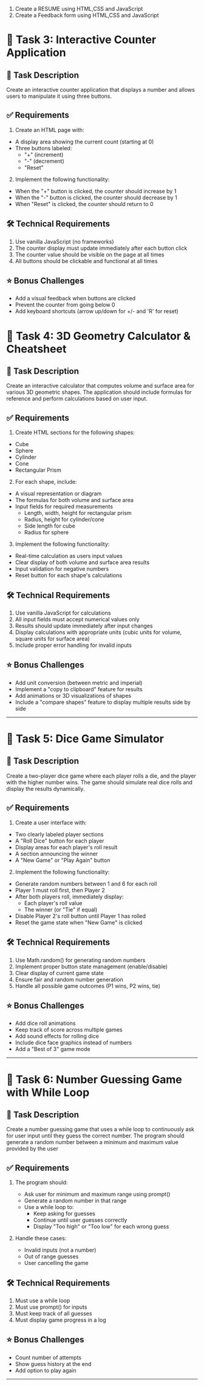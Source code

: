 1. Create a RESUME using HTML,CSS and JavaScript
2. Create a Feedback form using HTML,CSS and JavaScript

# 🔢 Task 3: Interactive Counter Application

## 📝 Task Description
Create an interactive counter application that displays a number and allows users to manipulate it using three buttons.

## ✅ Requirements
1. Create an HTML page with:
  - A display area showing the current count (starting at 0)
  - Three buttons labeled:
    * "+" (increment)
    * "-" (decrement)
    * "Reset"

2. Implement the following functionality:
  - When the "+" button is clicked, the counter should increase by 1
  - When the "-" button is clicked, the counter should decrease by 1
  - When "Reset" is clicked, the counter should return to 0

## 🛠️ Technical Requirements
1. Use vanilla JavaScript (no frameworks)
2. The counter display must update immediately after each button click
3. The counter value should be visible on the page at all times
4. All buttons should be clickable and functional at all times

## ⭐ Bonus Challenges
- Add a visual feedback when buttons are clicked
- Prevent the counter from going below 0
- Add keyboard shortcuts (arrow up/down for +/- and 'R' for reset)


# 📐 Task 4: 3D Geometry Calculator & Cheatsheet

## 📝 Task Description
Create an interactive calculator that computes volume and surface area for various 3D geometric shapes. The application should include formulas for reference and perform calculations based on user input.

## ✅ Requirements
1. Create HTML sections for the following shapes:
  - Cube
  - Sphere
  - Cylinder
  - Cone
  - Rectangular Prism

2. For each shape, include:
  - A visual representation or diagram
  - The formulas for both volume and surface area
  - Input fields for required measurements
    * Length, width, height for rectangular prism
    * Radius, height for cylinder/cone
    * Side length for cube
    * Radius for sphere

3. Implement the following functionality:
  - Real-time calculation as users input values
  - Clear display of both volume and surface area results
  - Input validation for negative numbers
  - Reset button for each shape's calculations

## 🛠️ Technical Requirements
1. Use vanilla JavaScript for calculations
2. All input fields must accept numerical values only
3. Results should update immediately after input changes
4. Display calculations with appropriate units (cubic units for volume, square units for surface area)
5. Include proper error handling for invalid inputs

## ⭐ Bonus Challenges
- Add unit conversion (between metric and imperial)
- Implement a "copy to clipboard" feature for results
- Add animations or 3D visualizations of shapes
- Include a "compare shapes" feature to display multiple results side by side

---

# 🎲 Task 5: Dice Game Simulator

## 📝 Task Description
Create a two-player dice game where each player rolls a die, and the player with the higher number wins. The game should simulate real dice rolls and display the results dynamically.

## ✅ Requirements
1. Create a user interface with:
  - Two clearly labeled player sections
  - A "Roll Dice" button for each player
  - Display areas for each player's roll result
  - A section announcing the winner
  - A "New Game" or "Play Again" button

2. Implement the following functionality:
  - Generate random numbers between 1 and 6 for each roll
  - Player 1 must roll first, then Player 2
  - After both players roll, immediately display:
    * Each player's roll value
    * The winner (or "Tie" if equal)
  - Disable Player 2's roll button until Player 1 has rolled
  - Reset the game state when "New Game" is clicked

## 🛠️ Technical Requirements
1. Use Math.random() for generating random numbers
2. Implement proper button state management (enable/disable)
3. Clear display of current game state
4. Ensure fair and random number generation
5. Handle all possible game outcomes (P1 wins, P2 wins, tie)

## ⭐ Bonus Challenges
- Add dice roll animations
- Keep track of score across multiple games
- Add sound effects for rolling dice
- Include dice face graphics instead of numbers
- Add a "Best of 3" game mode

---

# 🎯 Task 6: Number Guessing Game with While Loop

## 📝 Task Description
Create a number guessing game that uses a while loop to continuously ask for user input until they guess the correct number. The program should generate a random number between a minimum and maximum value provided by the user

## ✅ Requirements
1. The program should:
   - Ask user for minimum and maximum range using prompt()
   - Generate a random number in that range
   - Use a while loop to:
     * Keep asking for guesses
     * Continue until user guesses correctly
     * Display "Too high" or "Too low" for each wrong guess

2. Handle these cases:
   - Invalid inputs (not a number)
   - Out of range guesses
   - User cancelling the game

## 🛠️ Technical Requirements
1. Must use a while loop
2. Must use prompt() for inputs
3. Must keep track of all guesses
4. Must display game progress in a log

## ⭐ Bonus Challenges
- Count number of attempts
- Show guess history at the end
- Add option to play again

---


